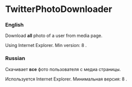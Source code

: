 TwitterPhotoDownloader
======================

### English

Download **all** photo of a user from media page.

Using Internet Explorer. Min version: 8 .

### Russian

Скачивает **все** фото пользователя с медиа страницы.

Используется Internet Explorer. Минимальная версия: 8 .
